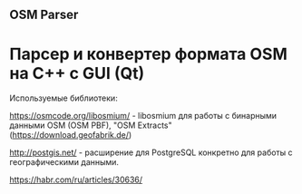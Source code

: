 ## OSM Parser
# Парсер и конвертер формата OSM на C++ с GUI (Qt)

Используемые библиотеки:

https://osmcode.org/libosmium/ - libosmium для работы с бинарными данными OSM (OSM PBF), "OSM Extracts" (https://download.geofabrik.de/)

http://postgis.net/ - расширение для PostgreSQL конкретно для работы с географическими данными.

https://habr.com/ru/articles/30636/
